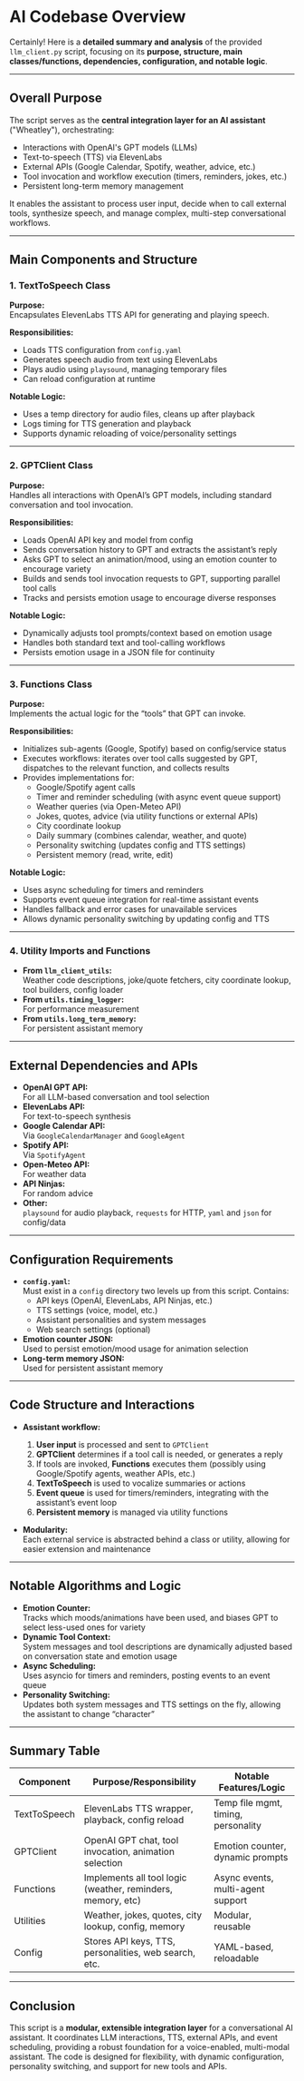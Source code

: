 # AI Codebase Overview

Certainly! Here is a **detailed summary and analysis** of the provided `llm_client.py` script, focusing on its **purpose, structure, main classes/functions, dependencies, configuration, and notable logic**.

---

## **Overall Purpose**

The script serves as the **central integration layer for an AI assistant** ("Wheatley"), orchestrating:

- Interactions with OpenAI's GPT models (LLMs)
- Text-to-speech (TTS) via ElevenLabs
- External APIs (Google Calendar, Spotify, weather, advice, etc.)
- Tool invocation and workflow execution (timers, reminders, jokes, etc.)
- Persistent long-term memory management

It enables the assistant to process user input, decide when to call external tools, synthesize speech, and manage complex, multi-step conversational workflows.

---

## **Main Components and Structure**

### **1. TextToSpeech Class**

**Purpose:**  
Encapsulates ElevenLabs TTS API for generating and playing speech.

**Responsibilities:**
- Loads TTS configuration from `config.yaml`
- Generates speech audio from text using ElevenLabs
- Plays audio using `playsound`, managing temporary files
- Can reload configuration at runtime

**Notable Logic:**
- Uses a temp directory for audio files, cleans up after playback
- Logs timing for TTS generation and playback
- Supports dynamic reloading of voice/personality settings

---

### **2. GPTClient Class**

**Purpose:**  
Handles all interactions with OpenAI’s GPT models, including standard conversation and tool invocation.

**Responsibilities:**
- Loads OpenAI API key and model from config
- Sends conversation history to GPT and extracts the assistant’s reply
- Asks GPT to select an animation/mood, using an emotion counter to encourage variety
- Builds and sends tool invocation requests to GPT, supporting parallel tool calls
- Tracks and persists emotion usage to encourage diverse responses

**Notable Logic:**
- Dynamically adjusts tool prompts/context based on emotion usage
- Handles both standard text and tool-calling workflows
- Persists emotion usage in a JSON file for continuity

---

### **3. Functions Class**

**Purpose:**  
Implements the actual logic for the “tools” that GPT can invoke.

**Responsibilities:**
- Initializes sub-agents (Google, Spotify) based on config/service status
- Executes workflows: iterates over tool calls suggested by GPT, dispatches to the relevant function, and collects results
- Provides implementations for:
  - Google/Spotify agent calls
  - Timer and reminder scheduling (with async event queue support)
  - Weather queries (via Open-Meteo API)
  - Jokes, quotes, advice (via utility functions or external APIs)
  - City coordinate lookup
  - Daily summary (combines calendar, weather, and quote)
  - Personality switching (updates config and TTS settings)
  - Persistent memory (read, write, edit)

**Notable Logic:**
- Uses async scheduling for timers and reminders
- Supports event queue integration for real-time assistant events
- Handles fallback and error cases for unavailable services
- Allows dynamic personality switching by updating config and TTS

---

### **4. Utility Imports and Functions**

- **From `llm_client_utils`:**  
  Weather code descriptions, joke/quote fetchers, city coordinate lookup, tool builders, config loader
- **From `utils.timing_logger`:**  
  For performance measurement
- **From `utils.long_term_memory`:**  
  For persistent assistant memory

---

## **External Dependencies and APIs**

- **OpenAI GPT API:**  
  For all LLM-based conversation and tool selection
- **ElevenLabs API:**  
  For text-to-speech synthesis
- **Google Calendar API:**  
  Via `GoogleCalendarManager` and `GoogleAgent`
- **Spotify API:**  
  Via `SpotifyAgent`
- **Open-Meteo API:**  
  For weather data
- **API Ninjas:**  
  For random advice
- **Other:**  
  `playsound` for audio playback, `requests` for HTTP, `yaml` and `json` for config/data

---

## **Configuration Requirements**

- **`config.yaml`:**  
  Must exist in a `config` directory two levels up from this script. Contains:
  - API keys (OpenAI, ElevenLabs, API Ninjas, etc.)
  - TTS settings (voice, model, etc.)
  - Assistant personalities and system messages
  - Web search settings (optional)
- **Emotion counter JSON:**  
  Used to persist emotion/mood usage for animation selection
- **Long-term memory JSON:**  
  Used for persistent assistant memory

---

## **Code Structure and Interactions**

- **Assistant workflow:**
  1. **User input** is processed and sent to `GPTClient`
  2. **GPTClient** determines if a tool call is needed, or generates a reply
  3. If tools are invoked, **Functions** executes them (possibly using Google/Spotify agents, weather APIs, etc.)
  4. **TextToSpeech** is used to vocalize summaries or actions
  5. **Event queue** is used for timers/reminders, integrating with the assistant’s event loop
  6. **Persistent memory** is managed via utility functions

- **Modularity:**  
  Each external service is abstracted behind a class or utility, allowing for easier extension and maintenance

---

## **Notable Algorithms and Logic**

- **Emotion Counter:**  
  Tracks which moods/animations have been used, and biases GPT to select less-used ones for variety
- **Dynamic Tool Context:**  
  System messages and tool descriptions are dynamically adjusted based on conversation state and emotion usage
- **Async Scheduling:**  
  Uses asyncio for timers and reminders, posting events to an event queue
- **Personality Switching:**  
  Updates both system messages and TTS settings on the fly, allowing the assistant to change “character”

---

## **Summary Table**

| Component      | Purpose/Responsibility                                       | Notable Features/Logic              |
|----------------|-------------------------------------------------------------|-------------------------------------|
| TextToSpeech   | ElevenLabs TTS wrapper, playback, config reload             | Temp file mgmt, timing, personality |
| GPTClient      | OpenAI GPT chat, tool invocation, animation selection       | Emotion counter, dynamic prompts    |
| Functions      | Implements all tool logic (weather, reminders, memory, etc) | Async events, multi-agent support   |
| Utilities      | Weather, jokes, quotes, city lookup, config, memory         | Modular, reusable                   |
| Config         | Stores API keys, TTS, personalities, web search, etc.       | YAML-based, reloadable              |

---

## **Conclusion**

This script is a **modular, extensible integration layer** for a conversational AI assistant. It coordinates LLM interactions, TTS, external APIs, and event scheduling, providing a robust foundation for a voice-enabled, multi-modal assistant. The code is designed for flexibility, with dynamic configuration, personality switching, and support for new tools and APIs.